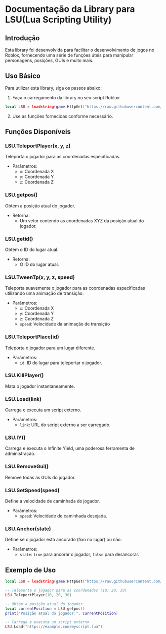 # Documentação da Library para LSU(Lua Scripting Utility)

## Introdução
Esta library foi desenvolvida para facilitar o desenvolvimento de jogos no Roblox, fornecendo uma série de funções úteis para manipular personagens, posições, GUIs e muito mais.

## Uso Básico
Para utilizar esta library, siga os passos abaixo:

1. Faça o carregamento da library no seu script Roblox:

```lua
local LSU = loadstring(game:HttpGet("https://raw.githubusercontent.com/KrypDeveloper/MAXIMUS-LIBRARY/main/Maximus.lua"))()
```

2. Use as funções fornecidas conforme necessário.

## Funções Disponíveis

### LSU.TeleportPlayer(x, y, z)
Teleporta o jogador para as coordenadas especificadas.

- Parâmetros:
  - `x`: Coordenada X
  - `y`: Coordenada Y
  - `z`: Coordenada Z

### LSU.getpos()
Obtém a posição atual do jogador.

- Retorna:
  - Um vetor contendo as coordenadas XYZ da posição atual do jogador.

### LSU.getid()
Obtém o ID do lugar atual.

- Retorna:
  - O ID do lugar atual.

### LSU.TweenTp(x, y, z, speed)
Teleporta suavemente o jogador para as coordenadas especificadas utilizando uma animação de transição.

- Parâmetros:
  - `x`: Coordenada X
  - `y`: Coordenada Y
  - `z`: Coordenada Z
  - `speed`: Velocidade da animação de transição

### LSU.TeleportPlace(id)
Teleporta o jogador para um lugar diferente.

- Parâmetros:
  - `id`: ID do lugar para teleportar o jogador.

### LSU.KillPlayer()
Mata o jogador instantaneamente.

### LSU.Load(link)
Carrega e executa um script externo.

- Parâmetros:
  - `link`: URL do script externo a ser carregado.

### LSU.IY()
Carrega e executa o Infinite Yield, uma poderosa ferramenta de administração.

### LSU.RemoveGui()
Remove todas as GUIs do jogador.

### LSU.SetSpeed(speed)
Define a velocidade de caminhada do jogador.

- Parâmetros:
  - `speed`: Velocidade de caminhada desejada.

### LSU.Anchor(state)
Define se o jogador está ancorado (fixo no lugar) ou não.

- Parâmetros:
  - `state`: `true` para ancorar o jogador, `false` para desancorar.

## Exemplo de Uso

```lua
local LSU = loadstring(game:HttpGet("https://raw.githubusercontent.com/KrypDeveloper/MAXIMUS-LIBRARY/main/Maximus.lua"))()

-- Teleporta o jogador para as coordenadas (10, 20, 30)
LSU.TeleportPlayer(10, 20, 30)

-- Obtém a posição atual do jogador
local currentPosition = LSU.getpos()
print("Posição atual do jogador:", currentPosition)

-- Carrega e executa um script externo
LSU.Load("https://example.com/myscript.lua")
```
